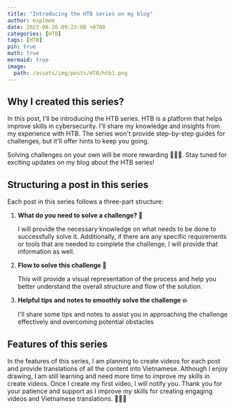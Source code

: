```yaml
---
title: "Introducing the HTB series on my blog"
author: msplmee
date: 2023-06-26 09:23:00 +0700
categories: [HTB]
tags: [HTB]
pin: true
math: true
mermaid: true
image:
  path: /assets/img/posts/HTB/htb1.png
---
```


## Why I created this series?

In this post, I'll be introducing the HTB series. HTB is a platform that helps improve skills in cybersecurity. I'll share my knowledge and insights from my experience with HTB. The series won't provide step-by-step guides for challenges, but it'll offer hints to keep you going.

Solving challenges on your own will be more rewarding 😤😤😤. Stay tuned for exciting updates on my blog about the HTB series!

## Structuring a post in this series

Each post in this series follows a three-part structure:

1. **What do you need to solve a challenge? 📖**

   I will provide the necessary knowledge on what needs to be done to successfully solve it. Additionally, if there are any specific requirements or tools that are needed to complete the challenge, I will provide that information as well.

2. **Flow to solve this challenge 🎯**

   This will provide a visual representation of the process and help you better understand the overall structure and flow of the solution.

3. **Helpful tips and notes to smoothly solve the challenge 💥**

   I'll share some tips and notes to assist you in approaching the challenge effectively and overcoming potential obstacles

## Features of this series

In the features of this series, I am planning to create videos for each post and provide translations of all the content into Vietnamese. Although I enjoy drawing, I am still learning and need more time to improve my skills in create videos. Once I create my first video, I will notify you. Thank you for your patience and support as I improve my skills for creating engaging videos and Vietnamese translations. 🙏🙏🙏

